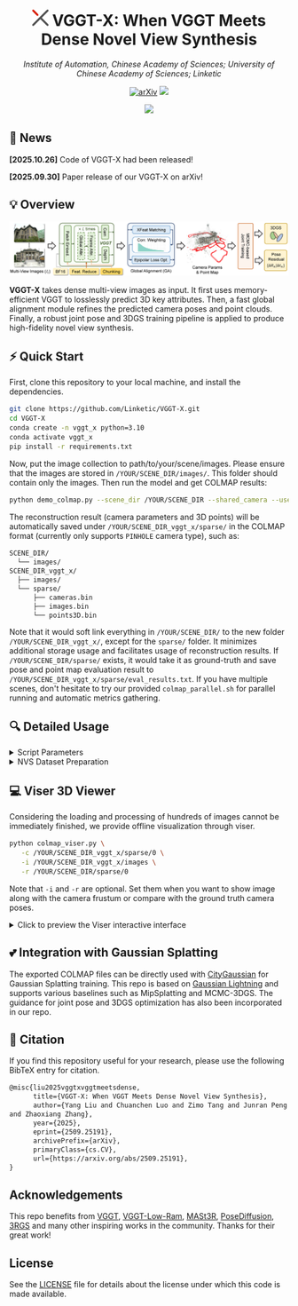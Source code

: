 <p align="center">
  <h1 align="center"><strong> <img src="assets/72.png" width="30" height="30">  VGGT-X: When VGGT Meets Dense Novel View Synthesis</strong></h1>

  <p align="center">
    <em>Institute of Automation, Chinese Academy of Sciences; University of Chinese Academy of Sciences; Linketic</em>
  </p>

</p>

<div id="top" align="center">

[![arXiv](https://img.shields.io/badge/arXiv-2509.25191-b31b1b.svg)](http://arxiv.org/abs/2509.25191)
[![](https://img.shields.io/badge/%F0%9F%9A%80%20-Project%20Page-blue)](https://dekuliutesla.github.io/vggt-x.github.io/)

</div>

<div align="center">
    <img src="assets/teaser.png">
</div>


## 📰 News
**[2025.10.26]** Code of VGGT-X had been released!

**[2025.09.30]** Paper release of our VGGT-X on arXiv!


## 💡 Overview

<div align="center">
    <img src='assets/pipeline.png'/>
</div>

<b>VGGT-X</b> takes dense multi-view images as input. It first uses memory-efficient VGGT to losslessly predict 3D key attributes. Then, a fast global alignment module refines the predicted camera poses and point clouds. Finally, a robust joint pose and 3DGS training pipeline is applied to produce high-fidelity novel view synthesis.

## ⚡ Quick Start

First, clone this repository to your local machine, and install the dependencies. 

```bash
git clone https://github.com/Linketic/VGGT-X.git 
cd VGGT-X
conda create -n vggt_x python=3.10
conda activate vggt_x
pip install -r requirements.txt
```

Now, put the image collection to path/to/your/scene/images. Please ensure that the images are stored in `/YOUR/SCENE_DIR/images/`. This folder should contain only the images. Then run the model and get COLMAP results:

```bash
python demo_colmap.py --scene_dir /YOUR/SCENE_DIR --shared_camera --use_ga
```

The reconstruction result (camera parameters and 3D points) will be automatically saved under `/YOUR/SCENE_DIR_vggt_x/sparse/` in the COLMAP format (currently only supports `PINHOLE` camera type), such as:

``` 
SCENE_DIR/
  └── images/
SCENE_DIR_vggt_x/
  ├── images/
  └── sparse/
      ├── cameras.bin
      ├── images.bin
      └── points3D.bin
```

Note that it would soft link everything in `/YOUR/SCENE_DIR/` to the new folder `/YOUR/SCENE_DIR_vggt_x/`, except for the `sparse/` folder. It minimizes additional storage usage and facilitates usage of reconstruction results. If `/YOUR/SCENE_DIR/sparse/` exists, it would take it as ground-truth and save pose and point map evaluation result to `/YOUR/SCENE_DIR_vggt_x/sparse/eval_results.txt`. If you have multiple scenes, don't hesitate to try our provided `colmap_parallel.sh` for parallel running and automatic metrics gathering.

## 🔍 Detailed Usage

<details>
<summary>Script Parameters</summary>

  #### --post_fix
  Post fix for the output folder (`_vggt_x` by default). You can set any desired name for the output folder.
  #### --seed
  Random seed for reproducibility.
  #### --use_ga
  If specified, the global alignment will be applied to VGGT output for better reconstruction. The matching results would be saved to `/YOUR/SCENE_DIR_vggt_x/matches.pt`.
  #### --save_depth
  If specified, it would save the depth and confidence to `/YOUR/SCENE_DIR_vggt_x/estimated_depths/` and `/YOUR/SCENE_DIR_vggt_x/estimated_confs/` as .npy files.
  #### --total_frame_num
  If specified, it would use first the `total_frame_num` images for reconstruction. Otherwise, all images will be considered in processing.
  #### --chunk_size
  Chunk size for frame-wise operation in VGGT. Default value is 512. **You can specify a smaller value to release VGGT computation burden**.
  #### --max_query_pts
  Maximum query points for XFeat matching. For each pair, XFeat would generate `max_query_pts` matches. If not specified, it is set to 4096 if number of images is less than 500 and 2048 otherwise. **You can specify a smaller value to release GA computation burden**.
  #### --max_points_for_colmap
  Maximum number for colmap point cloud. Default value is 500000.
  #### --shared_camera
  If specified, it would use shared camera for all images.
</details>

<details>
<summary>NVS Dataset Preparation</summary>

  #### MipNeRF360
  For novel view synthesis on MipNeRF360, please download the `360_v2.zip` and `360_extra_scenes.zip` from [MipNeRF360](https://jonbarron.info/mipnerf360/).

  ```bash
  cd data
  mkdir MipNeRF360
  unzip 360_v2.zip -d MipNeRF360
  unzip 360_extra_scenes.zip -d MipNeRF360
  ```
  #### Tanks and Temple (TnT)
  For reconstruction on TnT dataset, please download the preprocessed [TnT_data](https://huggingface.co/datasets/ZehaoYu/gaussian-opacity-fields/tree/main). More details can be found [here](https://github.com/YuxueYang1204/TrimGS).

  ```bash
  cd data
  unzip TNT_GOF.zip
  ```

  #### CO3Dv2
  Following [CF-3DGS](https://github.com/NVlabs/CF-3DGS) and [HT-3DGS](https://github.com/jibo27/3DGS_Hierarchical_Training), we select 5 scenes from CO3Dv2. It can be downloaded from [here](https://pan.baidu.com/s/1_VjuFG7D4cFMSJlnGOy5PQ?pwd=fbwp).
  Then run:
  ```bash
  cd data
  unzip CO3Dv2.zip
  ```

  With dataset prepared, you can replace the `$dir` in `colmap_parallel.sh` to your dataset directory and run it to efficiently get inferenced 3D key attributes in COLMAP format. The results can be directly applied integrated for joint pose and 3DGS reconstruction.

</details>

## 💻 Viser 3D Viewer

Considering the loading and processing of hundreds of images cannot be immediately finished, we provide offline visualization through viser.

```bash
python colmap_viser.py \
   -c /YOUR/SCENE_DIR_vggt_x/sparse/0 \
   -i /YOUR/SCENE_DIR_vggt_x/images \
   -r /YOUR/SCENE_DIR/sparse/0
```

Note that `-i` and `-r` are optional. Set them when you want to show image along with the camera frustum or compare with the ground truth camera poses.

<details>
<summary>Click to preview the Viser interactive interface</summary>

<div align="center">
    <img src='assets/viser.png'/>
</div>

</details>


## 💕 Integration with Gaussian Splatting


The exported COLMAP files can be directly used with [CityGaussian](https://github.com/Linketic/CityGaussian) for Gaussian Splatting training. This repo is based on [Gaussian Lightning](https://github.com/yzslab/gaussian-splatting-lightning) and supports various baselines such as MipSplatting and MCMC-3DGS. The guidance for joint pose and 3DGS optimization has also been incorporated in our repo.

## 🤗 Citation
If you find this repository useful for your research, please use the following BibTeX entry for citation.

    @misc{liu2025vggtxvggtmeetsdense,
          title={VGGT-X: When VGGT Meets Dense Novel View Synthesis}, 
          author={Yang Liu and Chuanchen Luo and Zimo Tang and Junran Peng and Zhaoxiang Zhang},
          year={2025},
          eprint={2509.25191},
          archivePrefix={arXiv},
          primaryClass={cs.CV},
          url={https://arxiv.org/abs/2509.25191}, 
    }

## Acknowledgements

This repo benefits from [VGGT](https://github.com/facebookresearch/vggt), [VGGT-Low-Ram](https://github.com/harry7557558/vggt-low-vram), [MASt3R](https://github.com/naver/mast3r), [PoseDiffusion](https://github.com/facebookresearch/PoseDiffusion), [3RGS](https://github.com/zsh523/3rgs) and many other inspiring works in the community. Thanks for their great work!


## License
See the [LICENSE](./LICENSE.txt) file for details about the license under which this code is made available.

